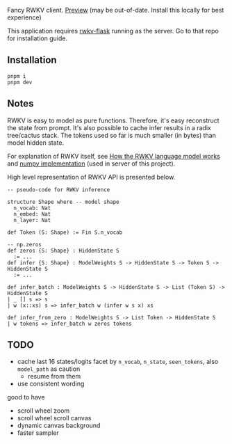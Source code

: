Fancy RWKV client. [Preview](https://rwkv-web-01.surge.sh/) (may be out-of-date. Install this locally for best experience)

This application requires [rwkv-flask](https://github.com/iacore/rwkv-flask) running as the server. Go to that repo for installation guide.

## Installation

```
pnpm i
pnpm dev
```

## Notes

RWKV is easy to model as pure functions. Therefore, it's easy reconstruct the state from prompt. It's also possible to cache infer results in a radix tree/cactus stack. The tokens used so far is much smaller (in bytes) than model hidden state.

For explanation of RWKV itself, see [How the RWKV language model works](https://johanwind.github.io/2023/03/23/rwkv_details.html) and [numpy implementation](https://github.com/iacore/rwkv-np) (used in server of this project).

High level representation of RWKV API is presented below.

```lean
-- pseudo-code for RWKV inference

structure Shape where -- model shape
  n_vocab: Nat
  n_embed: Nat
  n_layer: Nat

def Token (S: Shape) := Fin S.n_vocab

-- np.zeros
def zeros {S: Shape} : HiddenState S
  := ...
def infer {S: Shape} : ModelWeights S -> HiddenState S -> Token S -> HiddenState S
  := ...

def infer_batch : ModelWeights S -> HiddenState S -> List (Token S) -> HiddenState S
| _ [] s => s
| w (x::xs) s => infer_batch w (infer w s x) xs

def infer_from_zero : ModelWeights S -> List Token -> HiddenState S
| w tokens => infer_batch w zeros tokens
```

## TODO

- cache last 16 states/logits
    facet by `n_vocab`, `n_state`, `seen_tokens`, also `model_path` as caution
    - resume from them
- use consistent wording

good to have

- scroll wheel zoom
- scroll wheel scroll canvas
- dynamic canvas background
- faster sampler
